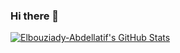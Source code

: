 ### Hi there 👋

<!--
**Abdellatif404/Abdellatif404** is a ✨ _special_ ✨ repository because its `README.md` (this file) appears on your GitHub profile.

Here are some ideas to get you started:



- 🔭 I’m currently working on ...
- 🌱 I’m currently learning ...
- 👯 I’m looking to collaborate on ...
- 🤔 I’m looking for help with ...
- 💬 Ask me about ...
- 📫 How to reach me: ...
- 😄 Pronouns: ...
- ⚡ Fun fact: ...

-->

  <a href="https://awesome-github-stats.azurewebsites.net/index.html??cardType=github&theme=ayu-mirage">    <img  alt="Elbouziady-Abdellatif's GitHub Stats" src="https://awesome-github-stats.azurewebsites.net/user-stats/Elbouziady-Abdellatif?cardType=github&theme=ayu-mirage" />  </a>
